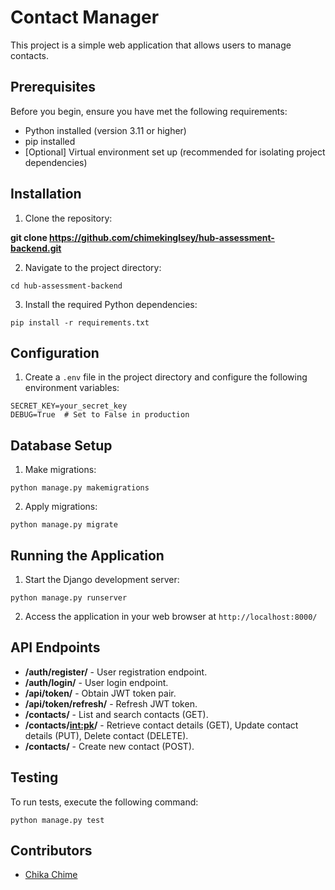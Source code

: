 # Contact Manager

This project is a simple web application that allows users to manage contacts.

## Prerequisites

Before you begin, ensure you have met the following requirements:
- Python installed (version 3.11 or higher)
- pip installed
- [Optional] Virtual environment set up (recommended for isolating project dependencies)

## Installation

1. Clone the repository:

**git clone https://github.com/chimekinglsey/hub-assessment-backend.git**


2. Navigate to the project directory:

```
cd hub-assessment-backend
```

3. Install the required Python dependencies:

```
pip install -r requirements.txt
```

## Configuration

1. Create a `.env` file in the project directory and configure the following environment variables:

```
SECRET_KEY=your_secret_key
DEBUG=True  # Set to False in production
```

## Database Setup

1. Make migrations:

```
python manage.py makemigrations
```

2. Apply migrations:

```
python manage.py migrate
```

## Running the Application

1. Start the Django development server:

```
python manage.py runserver
```

2. Access the application in your web browser at `http://localhost:8000/`

## API Endpoints

- **/auth/register/** - User registration endpoint.
- **/auth/login/** - User login endpoint.
- **/api/token/** - Obtain JWT token pair.
- **/api/token/refresh/** - Refresh JWT token.
- **/contacts/** - List and search contacts (GET).
- **/contacts/<int:pk>/** - Retrieve contact details (GET), Update contact details (PUT), Delete contact (DELETE).
- **/contacts/** - Create new contact (POST).

## Testing

To run tests, execute the following command:

```
python manage.py test
```

## Contributors

- [Chika Chime](https://github.com/chimekinglsey)


